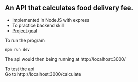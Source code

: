 ## An API that calculates food delivery fee.
- Implemented in NodeJS with express
- To practice backend skill
- [Project goal](https://github.com/woltapp/engineering-summer-intern-2022)

To run the program
```bash
npm run dev
```
The api would then being running at http://localhost:3000/

To test the api</br>
Go to http://localhost:3000/calculate
